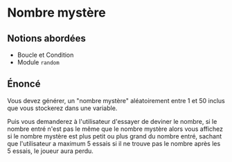 # Nombre mystère

## Notions abordées

- Boucle et Condition
- Module ```random```

## Énoncé

Vous devez générer, un "nombre mystère" aléatoirement entre 1 et 50 inclus que vous stockerez dans une variable.

Puis vous demanderez à l'utilisateur d'essayer de deviner le nombre, si le nombre entré n'est pas le même que le nombre mystère alors vous affichez si le nombre mystère est plus petit ou plus grand du nombre entré, sachant que l'utilisateur a maximum 5 essais si il ne trouve pas le nombre après les 5 essais, le joueur aura perdu.
